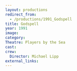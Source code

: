 ```yaml
---
layout: productions
redirect_from:
  - /productions/1991_Godspell
title: Godspell
year: 1991
image:
category:
Theatre: Players by the Sea
cast:
crew:
  Director: Michael Lipp
external_links:
---
```

